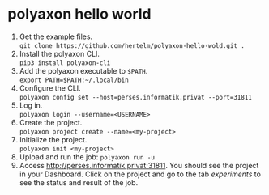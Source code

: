# polyaxon hello world

1. Get the example files.<br>
    `git clone https://github.com/hertelm/polyaxon-hello-wold.git .`
1. Install the polyaxon CLI.<br>
    `pip3 install polyaxon-cli`
1. Add the polyaxon executable to `$PATH`.<br>
    `export PATH=$PATH:~/.local/bin`
1. Configure the CLI.<br>
    `polyaxon config set --host=perses.informatik.privat --port=31811`
1. Log in.<br>
    `polyaxon login --username=<USERNAME>`
1. Create the project.<br>
    `polyaxon project create --name=<my-project>`
1. Initialize the project.<br>
    `polyaxon init <my-project>`
1. Upload and run the job:
    `polyaxon run -u`
1. Access http://perses.informatik.privat:31811.
   You should see the project in your Dashboard.
   Click on the project and go to the tab *experiments* to see the status and result of the job.